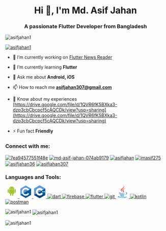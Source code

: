 <h1 align="center">Hi 👋, I'm Md. Asif Jahan</h1>
<h3 align="center">A passionate Flutter Developer from Bangladesh</h3>

<p align="left"> <img src="https://komarev.com/ghpvc/?username=asifjahan1&label=Profile%20views&color=0e75b6&style=flat" alt="asifjahan1" /> </p>

<p align="left"> <a href="https://github.com/ryo-ma/github-profile-trophy"><img src="https://github-profile-trophy.vercel.app/?username=asifjahan1" alt="asifjahan1" /></a> </p>

- 🔭 I’m currently working on [Flutter News Reader](https://github.com/asifjahan1/Flutter-News-Reader/tree/master)

- 🌱 I’m currently learning **Flutter**

- 💬 Ask me about **Android, iOS**

- 📫 How to reach me **asifjahan307@gmail.com**

- 📄 Know about my experiences [https://drive.google.com/file/d/1QVR6fK5BXka3-dzp3cbCbcpcf5cAQCDk/view?usp=sharing](https://drive.google.com/file/d/1QVR6fK5BXka3-dzp3cbCbcpcf5cAQCDk/view?usp=sharing)

- ⚡ Fun fact **Friendly**

<h3 align="left">Connect with me:</h3>
<p align="left">
<a href="https://twitter.com/7ea94577551f48e" target="blank"><img align="center" src="https://raw.githubusercontent.com/rahuldkjain/github-profile-readme-generator/master/src/images/icons/Social/twitter.svg" alt="7ea94577551f48e" height="30" width="40" /></a>
<a href="https://linkedin.com/in/md-asif-jahan-074ab9179" target="blank"><img align="center" src="https://raw.githubusercontent.com/rahuldkjain/github-profile-readme-generator/master/src/images/icons/Social/linked-in-alt.svg" alt="md-asif-jahan-074ab9179" height="30" width="40" /></a>
<a href="https://kaggle.com/asifjahan" target="blank"><img align="center" src="https://raw.githubusercontent.com/rahuldkjain/github-profile-readme-generator/master/src/images/icons/Social/kaggle.svg" alt="asifjahan" height="30" width="40" /></a>
<a href="https://fb.com/imasif275" target="blank"><img align="center" src="https://raw.githubusercontent.com/rahuldkjain/github-profile-readme-generator/master/src/images/icons/Social/facebook.svg" alt="imasif275" height="30" width="40" /></a>
<a href="https://instagram.com/asifjahan36" target="blank"><img align="center" src="https://raw.githubusercontent.com/rahuldkjain/github-profile-readme-generator/master/src/images/icons/Social/instagram.svg" alt="asifjahan36" height="30" width="40" /></a>
<a href="https://www.hackerrank.com/asifjahan307" target="blank"><img align="center" src="https://raw.githubusercontent.com/rahuldkjain/github-profile-readme-generator/master/src/images/icons/Social/hackerrank.svg" alt="asifjahan307" height="30" width="40" /></a>
</p>

<h3 align="left">Languages and Tools:</h3>
<p align="left"> <a href="https://developer.android.com" target="_blank" rel="noreferrer"> <img src="https://raw.githubusercontent.com/devicons/devicon/master/icons/android/android-original-wordmark.svg" alt="android" width="40" height="40"/> </a> <a href="https://www.cprogramming.com/" target="_blank" rel="noreferrer"> <img src="https://raw.githubusercontent.com/devicons/devicon/master/icons/c/c-original.svg" alt="c" width="40" height="40"/> </a> <a href="https://www.w3schools.com/cpp/" target="_blank" rel="noreferrer"> <img src="https://raw.githubusercontent.com/devicons/devicon/master/icons/cplusplus/cplusplus-original.svg" alt="cplusplus" width="40" height="40"/> </a> <a href="https://dart.dev" target="_blank" rel="noreferrer"> <img src="https://www.vectorlogo.zone/logos/dartlang/dartlang-icon.svg" alt="dart" width="40" height="40"/> </a> <a href="https://firebase.google.com/" target="_blank" rel="noreferrer"> <img src="https://www.vectorlogo.zone/logos/firebase/firebase-icon.svg" alt="firebase" width="40" height="40"/> </a> <a href="https://flutter.dev" target="_blank" rel="noreferrer"> <img src="https://www.vectorlogo.zone/logos/flutterio/flutterio-icon.svg" alt="flutter" width="40" height="40"/> </a> <a href="https://git-scm.com/" target="_blank" rel="noreferrer"> <img src="https://www.vectorlogo.zone/logos/git-scm/git-scm-icon.svg" alt="git" width="40" height="40"/> </a> <a href="https://www.java.com" target="_blank" rel="noreferrer"> <img src="https://raw.githubusercontent.com/devicons/devicon/master/icons/java/java-original.svg" alt="java" width="40" height="40"/> </a> <a href="https://kotlinlang.org" target="_blank" rel="noreferrer"> <img src="https://www.vectorlogo.zone/logos/kotlinlang/kotlinlang-icon.svg" alt="kotlin" width="40" height="40"/> </a> <a href="https://postman.com" target="_blank" rel="noreferrer"> <img src="https://www.vectorlogo.zone/logos/getpostman/getpostman-icon.svg" alt="postman" width="40" height="40"/> </a> </p>

<p><img align="left" src="https://github-readme-stats.vercel.app/api/top-langs?username=asifjahan1&show_icons=true&locale=en&layout=compact" alt="asifjahan1" /></p>

<p>&nbsp;<img align="center" src="https://github-readme-stats.vercel.app/api?username=asifjahan1&show_icons=true&locale=en" alt="asifjahan1" /></p>

<p><img align="center" src="https://github-readme-streak-stats.herokuapp.com/?user=asifjahan1&" alt="asifjahan1" /></p>
